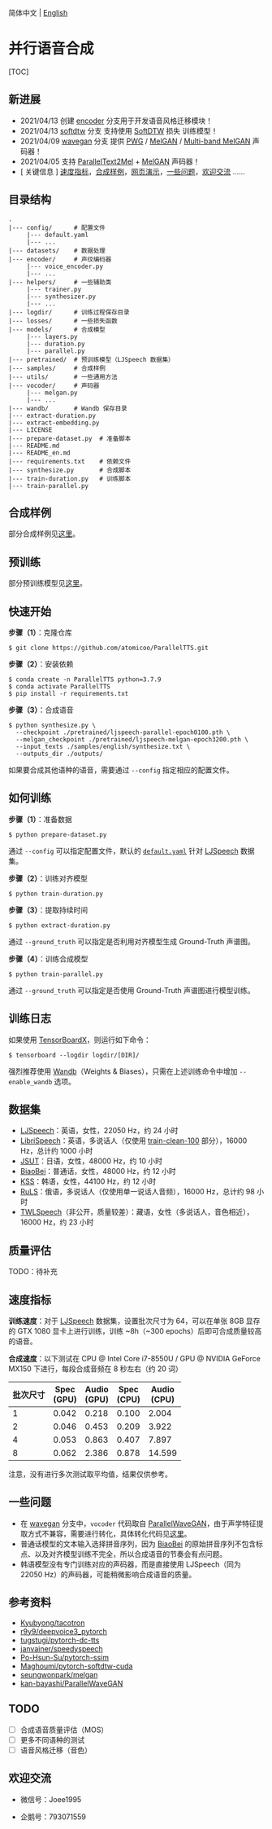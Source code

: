 简体中文 | [English](./README_en.md)

# 并行语音合成

[TOC]

## 新进展

- 2021/04/13 创建 [encoder](https://github.com/atomicoo/ParallelTTS/tree/encoder) 分支用于开发语音风格迁移模块！
- 2021/04/13 [softdtw](https://github.com/atomicoo/ParallelTTS/tree/softdtw) 分支 支持使用 [SoftDTW](https://arxiv.org/abs/1703.01541) 损失 训练模型！
- 2021/04/09 [wavegan](https://github.com/atomicoo/ParallelTTS/tree/wavegan) 分支 提供 [PWG](https://arxiv.org/abs/1910.11480) / [MelGAN](https://arxiv.org/abs/1910.06711) / [Multi-band MelGAN](https://arxiv.org/abs/2005.05106) 声码器！
- 2021/04/05 支持 [ParallelText2Mel](https://github.com/atomicoo/ParallelTTS/blob/main/models/parallel.py) + [MelGAN](https://arxiv.org/abs/1910.06711) 声码器！
- [ 关键信息 ]  [速度指标](#速度指标)，[合成样例](https://github.com/atomicoo/ParallelTTS/tree/main/samples/)，[网页演示](https://github.com/atomicoo/PTTS-WebAPP)，[一些问题](#一些问题)，[欢迎交流](#欢迎交流) ……

## 目录结构

```
.
|--- config/      # 配置文件
     |--- default.yaml
     |--- ...
|--- datasets/    # 数据处理
|--- encoder/     # 声纹编码器
     |--- voice_encoder.py
     |--- ...
|--- helpers/     # 一些辅助类
     |--- trainer.py
     |--- synthesizer.py
     |--- ...
|--- logdir/      # 训练过程保存目录
|--- losses/      # 一些损失函数
|--- models/      # 合成模型
     |--- layers.py
     |--- duration.py
     |--- parallel.py
|--- pretrained/  # 预训练模型（LJSpeech 数据集）
|--- samples/     # 合成样例
|--- utils/       # 一些通用方法
|--- vocoder/     # 声码器
     |--- melgan.py
     |--- ...
|--- wandb/       # Wandb 保存目录
|--- extract-duration.py
|--- extract-embedding.py
|--- LICENSE
|--- prepare-dataset.py  # 准备脚本
|--- README.md
|--- README_en.md
|--- requirements.txt    # 依赖文件
|--- synthesize.py       # 合成脚本
|--- train-duration.py   # 训练脚本
|--- train-parallel.py
```

## 合成样例

部分合成样例见[这里](https://github.com/atomicoo/ParallelTTS/tree/main/samples/)。

## 预训练

部分预训练模型见[这里](https://github.com/atomicoo/ParallelTTS/tree/main/pretrained/)。

## 快速开始

**步骤（1）**：克隆仓库

```shell
$ git clone https://github.com/atomicoo/ParallelTTS.git
```

**步骤（2）**：安装依赖

```shell
$ conda create -n ParallelTTS python=3.7.9
$ conda activate ParallelTTS
$ pip install -r requirements.txt
```

**步骤（3）**：合成语音

```shell
$ python synthesize.py \
  --checkpoint ./pretrained/ljspeech-parallel-epoch0100.pth \
  --melgan_checkpoint ./pretrained/ljspeech-melgan-epoch3200.pth \
  --input_texts ./samples/english/synthesize.txt \
  --outputs_dir ./outputs/
```

如果要合成其他语种的语音，需要通过 `--config` 指定相应的配置文件。

## 如何训练

**步骤（1）**：准备数据

```shell
$ python prepare-dataset.py
```

通过 `--config` 可以指定配置文件，默认的 [`default.yaml`](https://github.com/atomicoo/ParallelTTS/blob/main/config/default.yaml) 针对 [LJSpeech](https://keithito.com/LJ-Speech-Dataset/) 数据集。

**步骤（2）**：训练对齐模型

```shell
$ python train-duration.py
```

**步骤（3）**：提取持续时间

```shell
$ python extract-duration.py
```

通过 `--ground_truth` 可以指定是否利用对齐模型生成 Ground-Truth 声谱图。

**步骤（4）**：训练合成模型

```shell
$ python train-parallel.py
```

通过 `--ground_truth` 可以指定是否使用 Ground-Truth 声谱图进行模型训练。

## 训练日志

如果使用 [TensorBoardX](https://github.com/lanpa/tensorboardX)，则运行如下命令：

```
$ tensorboard --logdir logdir/[DIR]/
```

强烈推荐使用 [Wandb](https://wandb.ai/)（Weights & Biases），只需在上述训练命令中增加 `--enable_wandb` 选项。

## 数据集

- [LJSpeech](https://keithito.com/LJ-Speech-Dataset/)：英语，女性，22050 Hz，约 24 小时
- [LibriSpeech](https://www.openslr.org/12/)：英语，多说话人（仅使用 [train-clean-100](https://www.openslr.org/resources/12/train-clean-100.tar.gz) 部分），16000 Hz，总计约 1000 小时
- [JSUT](https://sites.google.com/site/shinnosuketakamichi/publication/jsut)：日语，女性，48000 Hz，约 10 小时
- [BiaoBei](https://www.data-baker.com/open_source.html)：普通话，女性，48000 Hz，约 12 小时
- [KSS](https://www.kaggle.com/bryanpark/korean-single-speaker-speech-dataset)：韩语，女性，44100 Hz，约 12 小时
- [RuLS](https://www.openslr.org/96/)：俄语，多说话人（仅使用单一说话人音频），16000 Hz，总计约 98 小时
- [TWLSpeech](#)（非公开，质量较差）：藏语，女性（多说话人，音色相近），16000 Hz，约 23 小时

## 质量评估

TODO：待补充

## 速度指标

**训练速度**：对于 [LJSpeech](https://keithito.com/LJ-Speech-Dataset/) 数据集，设置批次尺寸为 64，可以在单张 8GB 显存的 GTX 1080 显卡上进行训练，训练 ~8h（~300 epochs）后即可合成质量较高的语音。

**合成速度**：以下测试在 CPU @ Intel Core i7-8550U / GPU @ NVIDIA GeForce MX150 下进行，每段合成音频在 8 秒左右（约 20 词）

| 批次尺寸 | Spec<br>(GPU) | Audio<br>(GPU) | Spec<br>(CPU) | Audio<br>(CPU) |
| -------- | ------------- | -------------- | ------------- | -------------- |
| 1        | 0.042         | 0.218          | 0.100         | 2.004          |
| 2        | 0.046         | 0.453          | 0.209         | 3.922          |
| 4        | 0.053         | 0.863          | 0.407         | 7.897          |
| 8        | 0.062         | 2.386          | 0.878         | 14.599         |

注意，没有进行多次测试取平均值，结果仅供参考。

## 一些问题

- 在 [wavegan](https://github.com/atomicoo/ParallelTTS/tree/wavegan) 分支中，`vocoder` 代码取自 [ParallelWaveGAN](https://github.com/kan-bayashi/ParallelWaveGAN)，由于声学特征提取方式不兼容，需要进行转化，具体转化代码见[这里](https://github.com/atomicoo/ParallelTTS/blob/4eb44679271494f1d478da281ae474a07dfe77c6/synthesize.wave.py#L79-L85)。
- 普通话模型的文本输入选择拼音序列，因为 [BiaoBei](https://www.data-baker.com/open_source.html) 的原始拼音序列不包含标点、以及对齐模型训练不完全，所以合成语音的节奏会有点问题。
- 韩语模型没有专门训练对应的声码器，而是直接使用 LJSpeech（同为 22050 Hz）的声码器，可能稍微影响合成语音的质量。

## 参考资料

- [Kyubyong/tacotron](https://github.com/Kyubyong/tacotron)
- [r9y9/deepvoice3_pytorch](https://github.com/r9y9/deepvoice3_pytorch)
- [tugstugi/pytorch-dc-tts](https://github.com/tugstugi/pytorch-dc-tts)
- [janvainer/speedyspeech](https://github.com/janvainer/speedyspeech)
- [Po-Hsun-Su/pytorch-ssim](https://github.com/Po-Hsun-Su/pytorch-ssim)
- [Maghoumi/pytorch-softdtw-cuda](https://github.com/Maghoumi/pytorch-softdtw-cuda)
- [seungwonpark/melgan](https://github.com/seungwonpark/melgan)
- [kan-bayashi/ParallelWaveGAN](https://github.com/kan-bayashi/ParallelWaveGAN)

## TODO

- [ ] 合成语音质量评估（MOS）
- [ ] 更多不同语种的测试
- [ ] 语音风格迁移（音色）

## 欢迎交流

- 微信号：Joee1995

- 企鹅号：793071559